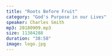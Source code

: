```yaml
---
title: "Roots Before Fruit"
category: "God's Purpose in our Lives"
speaker: Charles Smith
mp3: 20180909.mp3
size: 11384288
duration: "38:58"
image: logo.jpg
---
```

